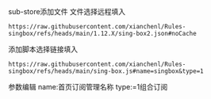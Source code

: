 

sub-store添加文件
文件选择远程填入
```
https://raw.githubusercontent.com/xianchenl/Rules-singbox/refs/heads/main/1.12.X/sing-box2.json#noCache
```

添加脚本选择链接填入
```
https://raw.githubusercontent.com/xianchenl/Rules-singbox/refs/heads/main/sing-box.js#name=singbox&type=1
```
参数编辑
name:首页订阅管理名称
type:=1组合订阅
